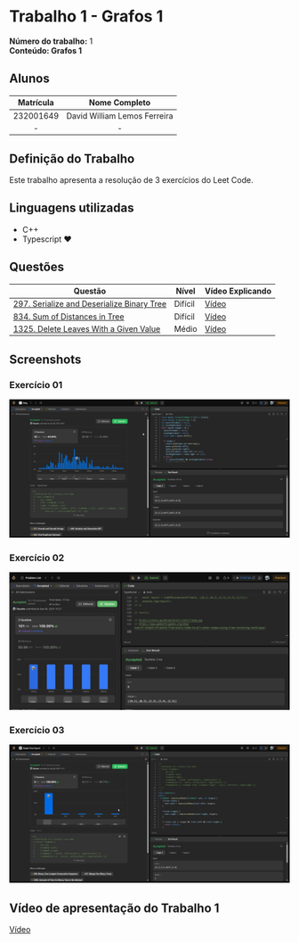 # Trabalho 1 - Grafos 1

**Número do trabalho:** 1 <br>
**Conteúdo: Grafos 1**

## Alunos

| Matrícula |        Nome Completo       |
|:---------:|:-------------:|
| 232001649 | David William Lemos Ferreira |
| - | - |

## Definição do Trabalho

Este trabalho apresenta a resolução de 3 exercícios do Leet Code.

## Linguagens utilizadas

- C++
- Typescript ❤️

## Questões

| Questão | Nível  | Vídeo Explicando |
|---------|--------|------------------|
| [297. Serialize and Deserialize Binary Tree](https://leetcode.com/problems/serialize-and-deserialize-binary-tree) | Difícil | [Vídeo]() |
| [834. Sum of Distances in Tree](https://leetcode.com/problems/sum-of-distances-in-tree) | Difícil | [Vídeo]() |
| [1325. Delete Leaves With a Given Value](https://leetcode.com/problems/delete-leaves-with-a-given-value) | Médio | [Vídeo]() |


## Screenshots

### Exercício 01 

![297 - Foto da resolução no Leet Code](resources/297.png)

### Exercício 02 

![834 - Foto da resolução no Leet Code](resources/834.png)

### Exercício 03 

![297 - Foto da resolução no Leet Code](resources/1325.png)



## Vídeo de apresentação do Trabalho 1
[Vídeo]()